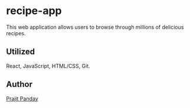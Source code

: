 # recipe-app

This web application allows users  to browse through millions of delicious recipes.

## Utilized
React, JavaScript, HTML/CSS, Git.

## Author
<a href="https://github.com/Prz8"> Prajit Panday </a>


